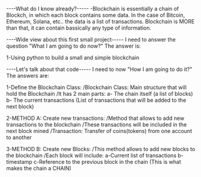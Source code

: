 
----What do I know already?-----
-Blockchain is essentially a chain of Blockch, in which each block contains some data. In the case of Bitcoin, Ethereum, Solana, etc..
the data is a list of transactions. Blockchain is MORE than that, it can contain bassically any type of information.

----Wide view about this first small project-----
I need to answer the question "What I am going to do now?"
The answer is:

1-Using python to build a small and simple blockchain


----Let's talk about that code-----
I need to now "How I am going to do it?"
The answers are:

1-Define the Blockchain Class:
    /Blockchain Class: Main structure that will hold the Blockchain
    /It has 2 main parts:
        a- The chain itself (a list of blocks)
        b- The current transactions (List of transactions that will be added to the next block)

2-METHOD A: Create new transactions:
    /Method that allows to add new transactions to the blockchain
    /These transactions will be included in the next block mined
    /Transaction: Transfer of coins(tokens) from one account to another

3-METHOD B: Create new Blocks:
    /This method allows to add new blocks to the blockchain
    /Each block will include: 
        a-Current list of transactions
        b-timestamp
        c-Reference to the previous block in the chain (This is what makes the chain a CHAIN)